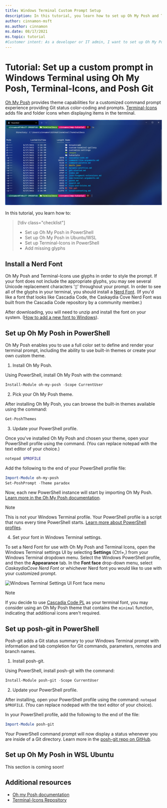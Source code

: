 ```yaml
---
title: Windows Terminal Custom Prompt Setup
description: In this tutorial, you learn how to set up Oh My Posh and Terminal-Icons in Windows Terminal.
author: cinnamon-msft
ms.author: cinnamon
ms.date: 08/17/2021
ms.topic: tutorial
#Customer intent: As a developer or IT admin, I want to set up Oh My Posh and Terminal-Icons in my Windows Terminal so that I can have a customized command line experience.
---
```


# Tutorial: Set up a custom prompt in Windows Terminal using Oh My Posh, Terminal-Icons, and Posh Git

[Oh My Posh](https://ohmyposh.dev) provides theme capabilities for a customized command prompt experience providing Git status color-coding and prompts. [Terminal-Icons](https://github.com/devblackops/Terminal-Icons) adds file and folder icons when displaying items in the terminal.

![Windows Terminal Custom Prompt](./../images/custom-prompt.png)

In this tutorial, you learn how to:

> [!div class="checklist"]
>
> * Set up Oh My Posh in PowerShell
> * Set up Oh My Posh in Ubuntu/WSL
> * Set up Terminal-Icons in PowerShell
> * Add missing glyphs

## Install a Nerd Font

Oh My Posh and Terminal-Icons use glyphs in order to style the prompt. If your font does not include the appropriate glyphs, you may see several Unicode replacement characters '&#x25AF;' throughout your prompt. In order to see all of the glyphs in your terminal, you should install a [Nerd Font](https://nerdfonts.com). (If you'd like a font that looks like Cascadia Code, the Caskaydia Cove Nerd Font was built from the Cascadia Code repository by a community member.) 

After downloading, you will need to unzip and install the font on your system. ([How to add a new font to Windows](https://support.microsoft.com/en-us/office/add-a-font-b7c5f17c-4426-4b53-967f-455339c564c1)).

## Set up Oh My Posh in PowerShell

Oh My Posh enables you to use a full color set to define and render your terminal prompt, including the ability to use built-in themes or create your own custom theme.

1. Install Oh My Posh.

Using PowerShell, install Oh My Posh with the command:

```powershell
Install-Module oh-my-posh -Scope CurrentUser
```

2. Pick your Oh My Posh theme.

After installing Oh My Posh, you can browse the built-in themes available using the command:

```powershell
Get-PoshThemes
```

3. Update your PowerShell profile.

Once you've installed Oh My Posh and chosen your theme, open your PowerShell profile using the command.
(You can replace notepad with the text editor of your choice.)

```powershell
notepad $PROFILE
```

Add the following to the end of your PowerShell profile file:

```powershell
Import-Module oh-my-posh
Set-PoshPrompt -Theme paradox
```

Now, each new PowerShell instance will start by importing Oh My Posh. [Learn more in the Oh My Posh documentation](https://ohmyposh.dev/docs/).

> [!NOTE]
> This is not your Windows Terminal profile. Your PowerShell profile is a script that runs every time PowerShell starts. [Learn more about PowerShell profiles](/powershell/module/microsoft.powershell.core/about/about_profiles).

4. Set your font in Windows Terminal settings.

To set a Nerd Font for use with Oh My Posh and Terminal Icons, open the Windows Terminal settings UI by selecting **Settings** (Ctrl+,) from your Windows Terminal dropdown menu. Select the Windows PowerShell profile, and then the **Appearance** tab. In the **Font face** drop-down menu, select *CaskaydiaCove Nerd Font* or whichever Nerd font you would like to use with your customized prompt.

![Windows Terminal Settings UI Font face menu](../../images/settings-powershell-font.png)

> [!NOTE]
> If you decide to use [Cascadia Code PL](https://github.com/microsoft/cascadia-code/releases) as your terminal font, you may consider using an Oh My Posh theme that contains the `minimal` function, indicating that additional icons aren't required.

## Set up posh-git in PowerShell

Posh-git adds a Git status summary to your Windows Terminal prompt with information and tab completion for Git commands, parameters, remotes and branch names.

1. Install posh-git.

Using PowerShell, install posh-git with the command:

```powershell
Install-Module posh-git -Scope CurrentUser
```

2. Update your PowerShell profile.

After installing, open your PowerShell profile using the command: `notepad $PROFILE`. (You can replace nodepad with the text editor of your choice).

In your PowerShell profile, add the following to the end of the file:

```powershell
Import-Module posh-git
```

Your PowerShell command prompt will now display a status whenever you are inside of a Git directory. Learn more in the [posh-git repo on GitHub](https://github.com/dahlbyk/posh-git#using-posh-git).

## Set up Oh My Posh in WSL Ubuntu

This section is coming soon!

## Additional resources

* [Oh my Posh documentation](https://ohmyposh.dev)
* [Terminal-Icons Repository](https://github.com/devblackops/Terminal-Icons)
